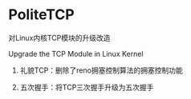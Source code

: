 # PoliteTCP
对Linux内核TCP模块的升级改造

Upgrade the TCP Module in Linux Kernel 

1. 礼貌TCP：删除了reno拥塞控制算法的拥塞控制功能

2. 五次握手：将TCP三次握手升级为五次握手
